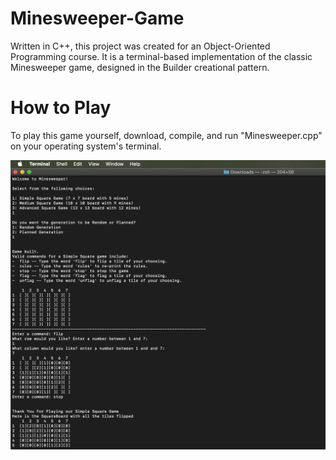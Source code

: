 # Minesweeper-Game
Written in C++, this project was created for an Object-Oriented Programming 
course. It is a terminal-based implementation of the classic Minesweeper game, 
designed in the Builder creational pattern.

# How to Play
To play this game yourself, download, compile, and run "Minesweeper.cpp" on your operating system's terminal.

![Screenshot of a Minesweeper game scenario.](Minesweeper_game.png?raw=true "Minesweeper")
